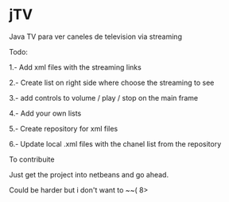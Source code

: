 # jTV
Java TV para ver caneles de television via streaming


Todo:

1.- Add xml files with the streaming links

2.- Create list on right side where choose the streaming to see

3.- add controls to volume / play / stop on the main frame

4.- Add your own lists

5.- Create repository for xml files

6.- Update local .xml files with the chanel list from the repository



To contribuite

Just get the project into netbeans and go ahead. 

Could be harder but i don't want to ~~( 8>
